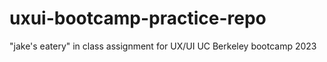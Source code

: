 # uxui-bootcamp-practice-repo
"jake's eatery" in class assignment for UX/UI UC Berkeley bootcamp 2023
